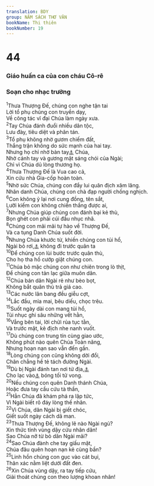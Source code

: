 ```yaml
---
translation: BDY
group: NĂM SÁCH THƠ VĂN
bookName: Thi thiên 
bookNumber: 19
---
```


<div class="title"><h1>44</h1><h3>Giáo huấn ca của con cháu Cô-rê</h3><h3>Soạn cho nhạc trưởng</h3></div>
<span class="verse thi_44_1"><sup>1</sup>Thưa Thượng Đế, chúng con nghe tận tai<br/>Lời tổ phụ chúng con truyền dạy,<br/>Về công tác vĩ đại Chúa làm ngày xưa.<br/></span>
<span class="verse thi_44_2"><sup>2</sup>Tay Chúa đánh đuổi nhiều dân tộc,<br/>Lưu đày, tiêu diệt và phân tán.<br/></span>
<span class="verse thi_44_3"><sup>3</sup>Tổ phụ không nhờ gươm chiếm đất,<br/>Thắng trận không do sức mạnh của hai tay.<br/>Nhưng họ chỉ nhờ bàn tay<a href="#" data-toggle="tooltip" data-placement="bottom" title="Nt bàn tay mặt">⚓</a> Chúa,<br/>Nhờ cánh tay và gương mặt sáng chói của Ngài;<br/>Chỉ vì Chúa dủ lòng thương họ.<br/></span>
<span class="verse thi_44_4"><sup>4</sup>Thưa Thượng Đế là Vua cao cả,<br/>Xin cứu nhà Gia-cốp hoàn toàn.<br/></span>
<span class="verse thi_44_5"><sup>5</sup>Nhờ sức Chúa, chúng con đẩy lui quân địch xâm lăng.<br/>Nhân danh Chúa, chúng con chà đạp người chống nghịch.<br/></span>
<span class="verse thi_44_6"><sup>6</sup>Con không ỷ lại nơi cung đồng, tên sắt,<br/>Lưỡi kiếm con không chiến thắng được ai,<br/></span>
<span class="verse thi_44_7"><sup>7</sup>Nhưng Chúa giúp chúng con đánh bại kẻ thù,<br/>Bọn ghét con phải cúi đầu nhục nhã.<br/></span>
<span class="verse thi_44_8"><sup>8</sup>Chúng con mãi mãi tự hào về Thượng Đế,<br/>Và ca tụng Danh Chúa suốt đời.<br/></span>
<span class="verse thi_44_9"><sup>9</sup>Nhưng Chúa khước từ, khiến chúng con tủi hổ,<br/>Ngài bỏ rơi,<a href="#" data-toggle="tooltip" data-placement="bottom" title="ngụ ý">⚓</a> không đi trước quân ta<br/></span>
<span class="verse thi_44_10"><sup>10</sup>Để chúng con lùi bước trước quân thù,<br/>Cho họ tha hồ cướp giật chúng con.<br/></span>
<span class="verse thi_44_11"><sup>11</sup>Chúa bỏ mặc chúng con như chiên trong lò thịt,<br/>Để chúng con tản lạc giữa muôn dân.<br/></span>
<span class="verse thi_44_12"><sup>12</sup>Chúa bán dân Ngài rẻ như bèo bọt,<br/>Không bắt quân thù trả giá cao.<br/></span>
<span class="verse thi_44_13"><sup>13</sup>Các nước lân bang đều giễu cợt,<br/></span>
<span class="verse thi_44_14"><sup>14</sup>Lắc đầu, mỉa mai, bêu diếu, chọc trêu.<br/></span>
<span class="verse thi_44_15"><sup>15</sup>Suốt ngày dài con mang tủi hổ,<br/>Tủi nhục ghi sâu những vết hằn,<br/></span>
<span class="verse thi_44_16"><sup>16</sup>Vẳng bên tai, lời chửi rủa tục tằn,<br/>Và trước mặt, kẻ địch nhe nanh vuốt.<br/></span>
<span class="verse thi_44_17"><sup>17</sup>Dù chúng con trung tín cùng giao ước,<br/>Không phút nào quên Chúa Toàn năng,<br/>Nhưng hoạn nạn sao vẫn đến gần.<br/></span>
<span class="verse thi_44_18"><sup>18</sup>Lòng chúng con cũng không dời đổi,<br/>Chân chẳng hề tẻ tách đường Ngài.<br/></span>
<span class="verse thi_44_19"><sup>19</sup>Dù bị Ngài đánh tan nơi tử địa,<a href="#" data-toggle="tooltip" data-placement="bottom" title="Nt nơi ở của loài quái vật; hoặc hang chó rừng">⚓</a><br/>Cho lạc vào<a href="#" data-toggle="tooltip" data-placement="bottom" title="Nt phủ trên chúng con">⚓</a> bóng tối tử vong.<br/></span>
<span class="verse thi_44_20"><sup>20</sup>Nếu chúng con quên Danh thánh Chúa,<br/>Hoặc đưa tay cầu cứu tà thần,<br/></span>
<span class="verse thi_44_21"><sup>21</sup>Hẳn Chúa đã khám phá ra lập tức,<br/>Vì Ngài biết rõ đáy lòng thế nhân.<br/></span>
<span class="verse thi_44_22"><sup>22</sup>Vì Chúa, dân Ngài bị giết chóc,<br/>Giết suốt ngày cách dã man.<br/></span>
<span class="verse thi_44_23"><sup>23</sup>Thưa Thượng Đế, không lẽ nào Ngài ngủ?<br/>Xin thức tỉnh vùng dậy cứu nhân dân!<br/>Sao Chúa nỡ từ bỏ dân Ngài mãi?<br/></span>
<span class="verse thi_44_24"><sup>24</sup>Sao Chúa đành che tay giấu mặt,<br/>Chúa đâu quên hoạn nạn kẻ cùng bần?<br/></span>
<span class="verse thi_44_25"><sup>25</sup>Linh hồn chúng con gục vào cát bụi,<br/>Thân xác nằm liệt dưới đất đen.<br/></span>
<span class="verse thi_44_26"><sup>26</sup>Xin Chúa vùng dậy, ra tay tiếp cứu,<br/>Giải thoát chúng con theo lượng khoan nhân!</span>
